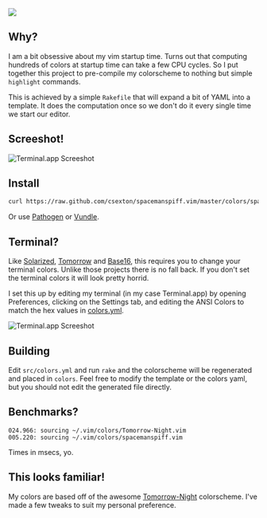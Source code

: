<img src="https://rawgithub.com/csexton/spacemanspiff.vim/master/resources/spacemanspiff.svg" />

## Why?

I am a bit obsessive about my vim startup time. Turns out that computing hundreds of colors at startup time can take a few CPU cycles. So I put together this project to pre-compile my colorscheme to nothing but simple `highlight` commands.

This is achieved by a simple `Rakefile` that will expand a bit of YAML into a template. It does the computation once so we don't do it every single time we start our editor.

## Screeshot!

![Terminal.app Screeshot](https://raw.github.com/csexton/spacemanspiff.vim/master/resources/screenshot.png)

## Install

```bash
curl https://raw.github.com/csexton/spacemanspiff.vim/master/colors/spacemanspiff.vim > ~/.vim/colors/spacemanspiff.vim
```

Or use [Pathogen](https://github.com/tpope/vim-pathogen) or [Vundle](https://github.com/gmarik/vundle).

## Terminal?

Like [Solarized](http://ethanschoonover.com/solarized), [Tomorrow](https://github.com/chriskempson/tomorrow-theme) and [Base16](https://github.com/chriskempson/base16-vim), this requires you to change your terminal colors. Unlike those projects there is no fall back. If you don't set the terminal colors it will look pretty horrid.

I set this up by editing my terminal (in my case Terminal.app) by opening Preferences, clicking on the Settings tab, and editing the ANSI Colors to match the hex values in [colors.yml](https://github.com/csexton/spacemanspiff.vim/blob/master/src/colors.yml).

![Terminal.app Screeshot](https://raw.github.com/csexton/spacemanspiff.vim/master/resources/terminal-preferences.png)

## Building

Edit `src/colors.yml` and run `rake` and the colorscheme will be regenerated and placed in `colors`. Feel free to modify the template or the colors yaml, but you should not edit the generated file directly.

## Benchmarks?

```
024.966: sourcing ~/.vim/colors/Tomorrow-Night.vim
005.220: sourcing ~/.vim/colors/spacemanspiff.vim
```

Times in msecs, yo.

## This looks familiar!

My colors are based off of the awesome [Tomorrow-Night](https://github.com/chriskempson/tomorrow-theme) colorscheme. I've made a few tweaks to suit my personal preference.

